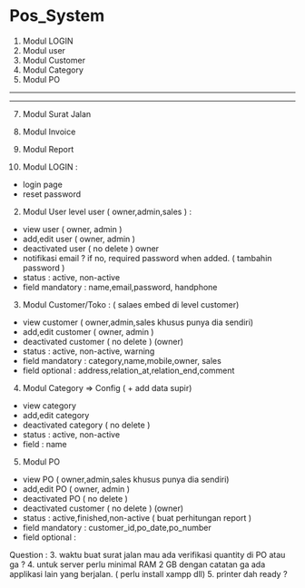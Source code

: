 # Pos_System

1. Modul LOGIN
2. Modul user
3. Modul Customer
4. Modul Category
5. Modul PO
--------------------------
----------------------------
7. Modul Surat Jalan
8. Modul Invoice
9. Modul Report



1. Modul LOGIN :
- login page
- reset password

2. Modul User level user ( owner,admin,sales ) :
- view user ( owner, admin )
- add,edit user  ( owner, admin )
- deactivated user ( no delete ) owner
- notifikasi email ? if no, required password when added. ( tambahin password )
- status : active, non-active
- field mandatory : name,email,password, handphone

3. Modul Customer/Toko : ( salaes embed di level customer)
- view customer ( owner,admin,sales khusus punya dia sendiri)
- add,edit customer ( owner, admin )
- deactivated customer ( no delete ) (owner)
- status : active, non-active, warning
- field mandatory : category,name,mobile,owner, sales
- field optional : address,relation_at,relation_end,comment

4. Modul Category => Config ( + add data supir)
- view category
- add,edit category 
- deactivated category ( no delete )
- status : active, non-active
- field : name

5. Modul PO 
- view PO ( owner,admin,sales khusus punya dia sendiri)
- add,edit PO  ( owner, admin )
- deactivated PO ( no delete ) 
- deactivated customer ( no delete ) (owner)
- status : active,finished,non-active ( buat perhitungan report )
- field mandatory : customer_id,po_date,po_number
- field optional : 


Question :
3. waktu buat surat jalan mau ada verifikasi quantity di PO atau ga ?
4. untuk server perlu minimal RAM 2 GB dengan catatan ga ada applikasi lain yang berjalan. ( perlu install xampp dll)
5. printer dah ready ?



